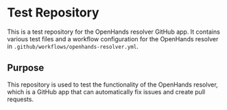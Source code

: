 # Test Repository

This is a test repository for the OpenHands resolver GitHub app. It contains various test files and a workflow configuration for the OpenHands resolver in `.github/workflows/openhands-resolver.yml`.

## Purpose

This repository is used to test the functionality of the OpenHands resolver, which is a GitHub app that can automatically fix issues and create pull requests.